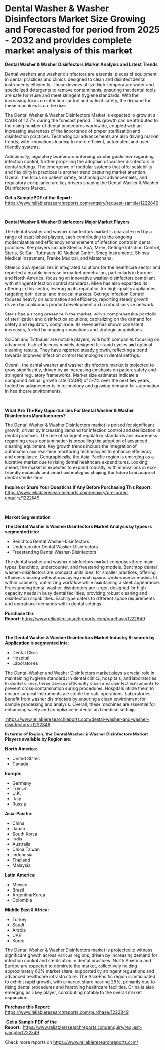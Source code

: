 <p><h1>Dental Washer & Washer Disinfectors Market Size Growing and Forecasted for period from 2025 - 2032 and provides complete market analysis of this market</h1></p><p><strong>Dental Washer & Washer Disinfectors Market Analysis and Latest Trends</strong></p>
<p><p>Dental washers and washer disinfectors are essential pieces of equipment in dental practices and clinics, designed to clean and disinfect dental instruments efficiently. These devices utilize high-temperature water and specialized detergents to remove contaminants, ensuring that dental tools are safe for reuse and meet stringent hygiene standards. With the increasing focus on infection control and patient safety, the demand for these machines is on the rise.</p><p>The Dental Washer & Washer Disinfectors Market is expected to grow at a CAGR of 12.7% during the forecast period. This growth can be attributed to the rising number of dental procedures worldwide, coupled with an increasing awareness of the importance of proper sterilization and disinfection practices. Technological advancements are also driving market trends, with innovations leading to more efficient, automated, and user-friendly systems.</p><p>Additionally, regulatory bodies are enforcing stricter guidelines regarding infection control, further propelling the adoption of washer disinfectors in dental settings. The emergence of modular systems that offer scalability and flexibility in practices is another trend capturing market attention. Overall, the focus on patient safety, technological advancements, and regulatory compliance are key drivers shaping the Dental Washer & Washer Disinfectors Market.</p></p>
<p><strong>Get a Sample PDF of the Report:&nbsp;</strong> <a href="https://www.reliableresearchreports.com/enquiry/request-sample/1222849?utm_campaign=2884&utm_medium=2&utm_source=Github&utm_content=ia&utm_term=06032025&utm_id=dental-washer-washer-disinfectors">https://www.reliableresearchreports.com/enquiry/request-sample/1222849</a></p>
<p>&nbsp;</p>
<p><strong>Dental Washer & Washer Disinfectors Major Market Players</strong></p>
<p><p>The dental washer and washer disinfectors market is characterized by a range of established players, each contributing to the ongoing modernization and efficiency enhancement of infection control in dental practices. Key players include Steelco SpA, Miele, Getinge Infection Control, Steris, SciCan, Tuttnauer, IC Medical GmbH, Smeg Instruments, Shinva Medical Instrument, Franke Medical, and Matachana. </p><p>Steelco SpA specializes in integrated solutions for the healthcare sector and reported a notable increase in market penetration, particularly in Europe and North America, focusing on innovative washer-disinfectors compliant with stringent infection control standards. Miele has also expanded its offering in this sector, leveraging its reputation for high-quality appliances, targeting both dental and medical markets. Getinge Infection Control focuses heavily on automation and efficiency, reporting steady growth driven by continuous product development and a robust service network. </p><p>Steris has a strong presence in the market, with a comprehensive portfolio of sterilization and disinfection solutions, capitalizing on the demand for safety and regulatory compliance. Its revenue has shown consistent increases, fueled by ongoing innovations and strategic acquisitions. </p><p>SciCan and Tuttnauer are notable players, with both companies focusing on advanced, high-efficiency models designed for rapid cycles and optimal cleaning results. They have reported steady growth, reflecting a trend towards improved infection control technologies in dental settings.</p><p>Overall, the dental washer and washer disinfectors market is projected to grow significantly, driven by an increasing emphasis on patient safety and stringent regulatory frameworks. Market size estimates indicate a compound annual growth rate (CAGR) of 5-7% over the next few years, fueled by advancements in technology and growing demand for automation in healthcare environments.</p></p>
<p>&nbsp;</p>
<p><strong>What Are The Key Opportunities For Dental Washer & Washer Disinfectors Manufacturers?</strong></p>
<p><p>The Dental Washer & Washer Disinfectors market is poised for significant growth, driven by increasing demand for infection control and sterilization in dental practices. The rise of stringent regulatory standards and awareness regarding cross-contamination is propelling the adoption of advanced cleaning equipment. Key growth trends include the integration of automation and real-time monitoring technologies to enhance efficiency and compliance. Geographically, the Asia-Pacific region is emerging as a lucrative market due to rising dental healthcare expenditures. Looking ahead, the market is expected to expand robustly, with innovations in eco-friendly materials and smart technologies shaping the future landscape of dental sterilization.</p></p>
<p><strong>Inquire or Share Your Questions If Any Before Purchasing This Report:</strong> <a href="https://www.reliableresearchreports.com/enquiry/pre-order-enquiry/1222849?utm_campaign=2884&utm_medium=2&utm_source=Github&utm_content=ia&utm_term=06032025&utm_id=dental-washer-washer-disinfectors">https://www.reliableresearchreports.com/enquiry/pre-order-enquiry/1222849</a></p>
<p>&nbsp;</p>
<p><strong>Market Segmentation</strong></p>
<p><strong>The Dental Washer & Washer Disinfectors Market Analysis by types is segmented into:</strong></p>
<p><ul><li>Benchtop Dental Washer-Disinfectors</li><li>Undercounter Dental Washer-Disinfectors</li><li>Freestanding Dental Washer-Disinfectors</li></ul></p>
<p><p>The dental washer and washer disinfectors market comprises three main types: benchtop, undercounter, and freestanding models. Benchtop dental washer-disinfectors are compact units ideal for smaller practices, offering efficient cleaning without occupying much space. Undercounter models fit within cabinetry, optimizing workflow while maintaining a sleek appearance. Freestanding dental washer-disinfectors are larger, designed for high-capacity needs in busy dental facilities, providing robust cleaning and disinfection capabilities. Each type caters to different space requirements and operational demands within dental settings.</p></p>
<p><strong>Purchase this Report:&nbsp;</strong><a href="https://www.reliableresearchreports.com/purchase/1222849?utm_campaign=2884&utm_medium=2&utm_source=Github&utm_content=ia&utm_term=06032025&utm_id=dental-washer-washer-disinfectors">https://www.reliableresearchreports.com/purchase/1222849</a></p>
<p>&nbsp;</p>
<p><strong>The Dental Washer & Washer Disinfectors Market Industry Research by Application is segmented into:</strong></p>
<p><ul><li>Dental Clinic</li><li>Hospital</li><li>Laboratories</li></ul></p>
<p><p>The Dental Washer and Washer Disinfectors market plays a crucial role in maintaining hygiene standards in dental clinics, hospitals, and laboratories. In dental clinics, these devices efficiently clean and disinfect instruments to prevent cross-contamination during procedures. Hospitals utilize them to ensure surgical instruments are sterile for safe operations. Laboratories benefit from washer disinfectors by ensuring a clean environment for sample processing and analysis. Overall, these machines are essential for enhancing safety and compliance in dental and medical settings.</p></p>
<p><a href="https://www.reliableresearchreports.com/dental-washer-and-washer-disinfectors-r1222849?utm_campaign=2884&utm_medium=2&utm_source=Github&utm_content=ia&utm_term=06032025&utm_id=dental-washer-washer-disinfectors">&nbsp;https://www.reliableresearchreports.com/dental-washer-and-washer-disinfectors-r1222849</a></p>
<p><strong>In terms of Region, the Dental Washer & Washer Disinfectors Market Players available by Region are:</strong></p>
<p>
    <p> <strong> North America: </strong>
        <ul>
            <li>United States</li>
            <li>Canada</li>
        </ul>
        </p> 
    <p> <strong> Europe: </strong>
        <ul>
            <li>Germany</li>
            <li>France</li>
            <li>U.K.</li>
            <li>Italy</li>
            <li>Russia</li>
        </ul>
        </p> 
    <p> <strong> Asia-Pacific: </strong>
        <ul>
            <li>China</li>
            <li>Japan</li>
            <li>South Korea</li>
            <li>India</li>
            <li>Australia</li>
            <li>China Taiwan</li>
            <li>Indonesia</li>
            <li>Thailand</li>
            <li>Malaysia</li>
        </ul>
        </p> 
    <p> <strong> Latin America: </strong>
        <ul>
            <li>Mexico</li>
            <li>Brazil</li>
            <li>Argentina Korea</li>
            <li>Colombia</li>
        </ul>
        </p> 
    <p> <strong> Middle East & Africa: </strong>
        <ul>
            <li>Turkey</li>
            <li>Saudi</li>
            <li>Arabia</li>
            <li>UAE</li>
            <li>Korea</li>
        </ul>
    </p>
    </p>
<p><p>The Dental Washer & Washer Disinfectors market is projected to witness significant growth across various regions, driven by increasing demand for infection control and sterilization in dental practices. North America and Europe are expected to dominate the market, collectively holding approximately 60% market share, supported by stringent regulations and advanced healthcare infrastructure. The Asia-Pacific region is anticipated to exhibit rapid growth, with a market share nearing 25%, primarily due to rising dental procedures and improving healthcare facilities. China is also emerging as a key player, contributing notably to the overall market expansion.</p></p>
<p><strong>Purchase this Report: </strong><a href="https://www.reliableresearchreports.com/purchase/1222849?utm_campaign=2884&utm_medium=2&utm_source=Github&utm_content=ia&utm_term=06032025&utm_id=dental-washer-washer-disinfectors">https://www.reliableresearchreports.com/purchase/1222849</a></p>
<p>&nbsp;<strong>Get a Sample PDF of the Report:&nbsp;&nbsp;</strong><a href="https://www.reliableresearchreports.com/enquiry/request-sample/1222849?utm_campaign=2884&utm_medium=2&utm_source=Github&utm_content=ia&utm_term=06032025&utm_id=dental-washer-washer-disinfectors">https://www.reliableresearchreports.com/enquiry/request-sample/1222849</a></p>
<p><strong></strong></p>
<p>Check more reports on <a href="https://www.reliableresearchreports.com/?utm_campaign=2884&utm_medium=2&utm_source=Github&utm_content=ia&utm_term=06032025&utm_id=dental-washer-washer-disinfectors">https://www.reliableresearchreports.com/</a></p>